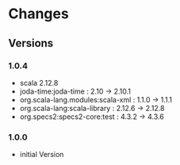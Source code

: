 # Changes #

## Versions

### 1.0.4

* scala 2.12.8
* joda-time:joda-time              : 2.10   -> 2.10.1
* org.scala-lang.modules:scala-xml : 1.1.0  -> 1.1.1 
* org.scala-lang:scala-library     : 2.12.6 -> 2.12.8
* org.specs2:specs2-core:test      : 4.3.2  -> 4.3.6 


### 1.0.0

* initial Version